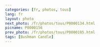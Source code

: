 ```yaml
---
categories: [fr, photos, tous]
lang: fr
layout: photo
next_photo: /fr/photos/tous/P0000134.html
picname: P0000156
prev_photo: /fr/photos/tous/P0000185.html
tags: [Bushman Candle]
---
```

